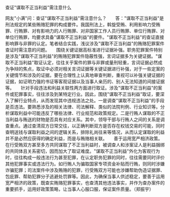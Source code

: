 查证"谋取不正当利益"需注意什么

网友"小满"问：查证"谋取不正当利益"需注意什么？　　答："谋取不正当利益"是刑法规定的某些贿赂犯罪的构成要件。我国刑法上，斡旋受贿、利用影响力受贿罪、行贿罪、对有影响力的人行贿罪、对非国家工作人员行贿罪、单位行贿罪、对单位行贿罪，均要求具备"谋取不正当利益"的要件。"谋取不正当利益"的查证直接影响罪与非罪的认定。笔者结合实践，浅议涉及"谋取不正当利益"的贿赂犯罪案件查证时需注意的问题。　　围绕关键证据高标准进行证据补强。职务犯罪案件特别是涉及"谋取不正当利益"的贿赂犯罪案件隐蔽性强，言词证据多为关键证据。"谋取不正当利益"取证认定，往往关乎案件的罪与非罪或量刑轻重，言词证据必然成为争辩的焦点，取证中必须对相关言词证据等关键证据进行补强，对于一些定案的关键情节和涉及的证据，要在合理性上认真地审查判断，重视可以补强关键证据的证据，如证明力强的书证等客观证据以及当事人亲历的、别人无法知道的间接证据等。　　针对手段违法和利益关联性两方面进行取证。涉及"谋取不正当利益"的案件或犯罪事实，往往涉及到某特定行业。因此，围绕"谋取不正当利益"取证，要深入了解行业特点，从而发现其中违规违法之处。一是调查"谋取不正当利益"的手段是否违法。要熟悉涉及的相关法律、司法解释、类似的法院判例、行业知识等。分析谋取利益中可能违反了哪些法律、行业规范和政策规定。二是行贿人谋取的不正当利益与贿送的财物是否具有对应关系。其中，领导干部与行贿人之间的关系是调查重点。通过查清双方日常交往，以正确判断双方是否存在权钱交易的可能，同时查明送钱与谋取利益之间的逻辑关系，排除礼尚往来等情况，从而认定谋取的利益并不是必然应获得的确定利益，而是与贿赂相关联。　　善于运用宽严相济政策。在行受贿双方甚至多方共同谋取了不正当利益时，被调查人和涉案证人是利益捆绑的共同体且关系密切，因而加大了取证难度。"谋取不正当利益"外化为客观行为时，往往构成一般违法行为甚至犯罪，在认定职务犯罪的同时，往往需要同时评价其他犯罪事实或违法行为。如行贿人为骗取国家专项资金补贴而行贿，则同时涉嫌诈骗犯罪；司法案件中涉及贿赂的犯罪，行受贿双方可能也涉嫌帮助伪造证据罪、包庇罪、帮助犯罪分子逃避处罚罪等。因此，为确保当事人供述稳定，要善于运用宽严相济的政策，既查实贿赂犯罪事实，也查清其他违法事实，并作为查办案件的重要抓手，运用好政策策略，让当事人心服口服，保证案件质量。（郑振宇）
